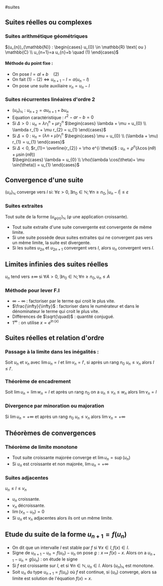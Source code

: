 #suites
## Suites réelles ou complexes 
### Suites arithmétique géométriques
$(u_{n})_{\mathbb{N}} :  \begin{cases} u_{0} \in \mathbb{R} \text{  ou  } \mathbb{C}  \\ u_{n+1}=a u_{n}+b \quad (1) \end{cases}$
#### Méthode du point fixe :
- On pose $l=al+b \quad (2)$ 
- On fait $(1)-(2) \Leftrightarrow u_{n+1}-l = a(u_{n}-l)$ 
- On pose une suite auxiliaire $v_{n}= u_{n}-l$ 
### Suites récurrentes linéaires d'ordre 2
- $(u_{n})_{\mathbb{N}} : u_{n+2}=a u_{n+1} +b u_{n}$ 
- Equation caractéristique : $\begin{equation*} \tag{K} r^{2}-ar-b=0 \end{equation*}$
- Si $\Delta>0$ : $u_{n} = \lambda r_{1}^{n}+\mu r_{2}^{n}$ 
$\begin{cases} \lambda + \mu = u_{0}  \\ \lambda r_{1} + \mu r_{2} = u_{1} \end{cases}$
- Si $\Delta = 0$ : $u_{n} = (\lambda n + \mu) r_{1}^{n}$ 
$\begin{cases} \mu = u_{0}  \\ (\lambda + \mu) r_{1} = u_{1} \end{cases}$
- Si $\Delta < 0$, $r_{1}= \overline{r_{2}} = \rho e^{i \theta}$ : $u_{n} = \rho^{n}(\lambda \cos(n \theta)+ \mu \sin(n \theta))$   
$\begin{cases} \lambda = u_{0}  \\ \rho(\lambda \cos(\theta)+ \mu \sin(\theta)) = u_{1} \end{cases}$

## Convergence d'une suite 
$(u_{n})_{\mathbb{N}}$ converge vers $l$ si:
$\forall \varepsilon > 0, \exists n_{0} \in \mathbb{N} ; \forall n \geq n_{0},  |u_{n}-l| \leq \varepsilon$ 
### Suites extraites 
Tout suite de la forme $(u_{\varphi(n)})_{\mathbb{N}}$ ($\varphi$ une application croissante).
- Tout suite extraite d'une suite convergente est convergente de même limite. 
- Si une suite possède deux suites extraites qui ne convergent pas vers un même limite, la suite est divergente. 
- Si les suites $u_{2n}$ et $u_{2n+1}$ convergent vers $l$, alors $u_{n}$ convergent vers $l$.

## Limites infinies des suites réelles 
$u_{n}$ tend vers $\pm \infty$ si $\forall A >0, \exists n_{0} \in \mathbb{N}; \forall n \geq n_{0}, u_{n} \leq A$ 
### Méthode pour lever F.I
- $\infty - \infty$ : factoriser par le terme qui croit le plus vite.
- $\frac{\infty}{\infty}$ : factoriser dans le numérateur et dans le dénominateur le terme qui croit le plus vite.
- Différences de $\sqrt{\quad}$ : quantité conjugué.
- $1^{\infty}$ : on utilise $x=e^{\ln(x)}$ 

## Suites réelles et relation d'ordre
### Passage à la limite dans les inégalités :
Soit $u_{n}$ et $v_{n}$ avec $\lim u_{n}=l$ et $\lim v_{n}=l'$, si après un rang $n_{0}$ $u_{n} \leq v_{n}$ alors $l \leq l'$. 
### Théorème de encadrement 
Soit $\lim u_{n} = \lim w_{n}=l$ et après un rang $n_{0}$ on a $u_{n}\leq v_{n}\leq w_{n}$ alors $\lim v_{n} = l$
### Divergence par minoration ou majoration 
Si $\lim u_{n}=+\infty$ et après un rang $n_{0}$ $u_{n} \leq v_{n}$ alors $\lim v_{n}=+\infty$

## Théorèmes de convergences 
### Théorème de limite monotone
- Tout suite croissante majorée converge et $\lim u_{n}=\sup(u_{n})$
- Si $u_{n}$ est croissante et non majorée, $\lim u_{n}= + \infty$ 
### Suites adjacentes 
$u_{n}\leq l \leq v_{n}$
- $u_{n}$ croissante.
- $v_{n}$ décroissante.
- $\lim (v_{n}-u_{n})=0$
- Si $u_{n}$ et $v_{n}$ adjacentes alors ils ont un même limite.

## Etude du suite de la forme $u_{n+1}=f(u_{n})$
- On dit que un intervalle $I$ est stable par $f$ si $\forall x \in I, f(x)\in I$.
- Signe de $u_{n+1}-u_{n}=f(u_{n})-u_{n}$ on pose $g: x \longmapsto f(x)-x$. Alors on a $u_{n+1}-u_{n}=g(u_{n})$ : on étude le signe
- Si $f$ est croissante sur $I$, et si $\forall n \in \mathbb{N}, u_{n} \in I$. Alors $(u_{n})_\mathbb{N}$ est monotone. 
- Soit $u_{n}$ du type $u_{n+1}=f(u_{n})$ où $f$ est continue, si $(u_{n})$ converge, alors sa limite est solution de l'équation $f(x)=x$.
